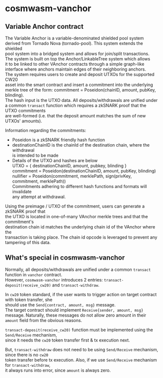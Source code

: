 # cosmwasm-vanchor

## Variable Anchor contract  

The Variable Anchor is a variable-denominated shielded pool system  
derived from Tornado Nova (tornado-pool). This system extends the shielded   
pool system into a bridged system and allows for join/split transactions.  
The system is built on top the Anchor/LinkableTree system which allows  
it to be linked to other VAnchor contracts through a simple graph-like  
interface where anchors maintain edges of their neighboring anchors.  
The system requires users to create and deposit UTXOs for the supported CW20  
asset into the smart contract and insert a commitment into the underlying  
merkle tree of the form: commitment = Poseidon(chainID, amount, pubKey, blinding).  
The hash input is the UTXO data. All deposits/withdrawals are unified under  
a common `transact` function which requires a zkSNARK proof that the UTXO commitments  
are well-formed (i.e. that the deposit amount matches the sum of new UTXOs' amounts).  

Information regarding the commitments:  
- Poseidon is a zkSNARK friendly hash function  
- destinationChainID is the chainId of the destination chain, where the withdrawal  
    is intended to be made  
- Details of the UTXO and hashes are below  
UTXO = { destinationChainID, amount, pubkey, blinding }  
commitment = Poseidon(destinationChainID, amount, pubKey, blinding)  
nullifier = Poseidon(commitment, merklePath, sign(privKey, commitment, merklePath))  
Commitments adhering to different hash functions and formats will invalidate  
any attempt at withdrawal.  

Using the preimage / UTXO of the commitment, users can generate a zkSNARK proof that  
the UTXO is located in one-of-many VAnchor merkle trees and that the commitment's  
destination chain id matches the underlying chain id of the VAnchor where the  
transaction is taking place. The chain id opcode is leveraged to prevent any  
tampering of this data.  

## What's special in cosmwasm-vanchor  

Normally, all deposits/withdrawals are unified under a common `transact` function in `vanchor` contract.  
However, `cosmwasm-vanchor` introduces 2 entries: `transact-deposit(receive_cw20)` and `transact-withdraw`.   
  
In `cw20` token standard, if the user wants to trigger action on target contract with token transfer, she  
should use the `Send{contract, amount, msg}` message.  
The target contract should implement `Receive{sender, amount, msg}` message.
Naturally, these messages do not allow zero amount in their `amount` field from the obvious reasons.

`transact-deposit(receive_cw20)` function must be implemented using the `Send/Receive` mechanism,   
since it needs the `cw20` token transfer first & tx execution next.

But, `transact-withdraw` does not need to be using `Send/Receive` mechanism, since there is no `cw20`  
token transfer before tx execution. Also, if we use `Send/Receive` mechanism for `transact-withdraw`,  
it always runs into error, since `amount` is always zero.